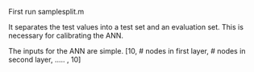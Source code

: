 First run samplesplit.m

It separates the test values into a test set and an evaluation set. This is necessary for calibrating the ANN. 


The inputs for the ANN are simple.
[10, # nodes in first layer, # nodes in second layer, ..... , 10] 
